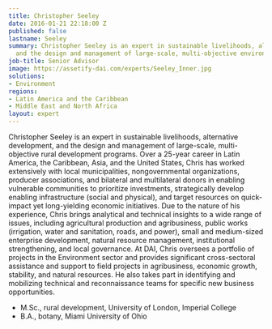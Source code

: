 ```yaml
---
title: Christopher Seeley
date: 2016-01-21 22:18:00 Z
published: false
lastname: Seeley
summary: Christopher Seeley is an expert in sustainable livelihoods, alternative development,
  and the design and management of large-scale, multi-objective environmental programs.
job-title: Senior Advisor
image: https://assetify-dai.com/experts/Seeley_Inner.jpg
solutions:
- Environment
regions:
- Latin America and the Caribbean
- Middle East and North Africa
layout: expert
---
```


Christopher Seeley is an expert in sustainable livelihoods, alternative development, and the design and management of large-scale, multi-objective rural development programs. Over a 25-year career in Latin America, the Caribbean, Asia, and the United States, Chris has worked extensively with local municipalities, nongovernmental organizations, producer associations, and bilateral and multilateral donors in enabling vulnerable communities to prioritize investments, strategically develop enabling infrastructure (social and physical), and target resources on quick-impact yet long-yielding economic initiatives. Due to the nature of his experience, Chris brings analytical and technical insights to a wide range of issues, including agricultural production and agribusiness, public works (irrigation, water and sanitation, roads, and power), small and medium-sized enterprise development, natural resource management, institutional strengthening, and local governance. At DAI, Chris oversees a portfolio of projects in the Environment sector and provides significant cross-sectoral assistance and support to field projects in agribusiness, economic growth, stability, and natural resources. He also takes part in identifying and mobilizing technical and reconnaissance teams for specific new business opportunities.

* M.Sc., rural development, University of London, Imperial College
* B.A., botany, Miami University of Ohio